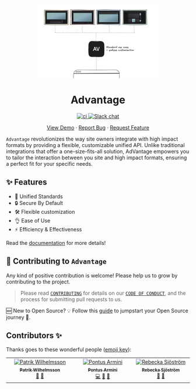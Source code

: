 <br>

<p align="center">
    <picture>
    <source media="(prefers-color-scheme: dark)" srcset="./www/public/intro-dark.png" height="200">
    <img src="./www/public/intro-light.png" height="200">
  </picture>
</p>

<h1 align="center">
  Advantage
</h1>

<p align="center">
  <a href="https://github.com/madington/advantage/actions/workflows/www.yml">
    <img src="https://github.com/madington/advantage/actions/workflows/www.yml/badge.svg" alt="ci" />
  </a>
  <a href="https://join.slack.com/t/get-advantage/shared_invite/zt-2gy6c4z4m-4~pIuwRfe8eqPM5H7iV9MQ">
    <img src="https://img.shields.io/badge/chat-slack-blue?style=flat&logo=slack" alt="Slack chat">
  </a>
</p>
<p align="center">
    <a href="" target="blank">View Demo</a>
    ·
    <a href="./issues/new/choose">Report Bug</a>
    ·
    <a href="./issues/new/choose">Request Feature</a>
</p>

`Advantage` revolutionizes the way site owners integrate with high impact formats by providing a flexible, customizable unified API. Unlike traditional integrations that offer a one-size-fits-all solution, AdVantage empowers you to tailor the interaction between you site and high impact formats, ensuring a perfect fit for your specific needs.

## ✨ Features

-   📐 Unified Standards
-   🔒 Secure By Default
-   🛠 Flexible customization
-   👌 Ease of Use
-   ⚡️ Efficiency & Effectiveness

Read the [documentation](https://madington.github.io/advantage) for more details!

## 🤝 Contributing to `Advantage`

Any kind of positive contribution is welcome! Please help us to grow by contributing to the project.

> Please read [`CONTRIBUTING`](CONTRIBUTING.md) for details on our [`CODE OF CONDUCT`](CODE_OF_CONDUCT.md), and the process for submitting pull requests to us.

🆕 New to Open Source? 💡 Follow this [guide](https://opensource.guide/how-to-contribute/) to jumpstart your Open Source journey 🚀.

## Contributors ✨

Thanks goes to these wonderful people ([emoji key](https://allcontributors.org/docs/en/emoji-key)):

<!-- ALL-CONTRIBUTORS-LIST:START - Do not remove or modify this section -->
<!-- prettier-ignore-start -->
<!-- markdownlint-disable -->
<table>
  <tbody>
    <tr>
      <td align="center" valign="top" width="14.28%"><a href="https://github.com/pattan"><img src="https://avatars.githubusercontent.com/u/1073964?v=4?s=100" width="100px;" alt="Patrik Wilhelmsson"/><br /><sub><b>Patrik Wilhelmsson</b></sub></a><br /><a href="#doc-pattan" title="Documentation">📖</a> <a href="#ideas-pattan" title="Ideas, Planning, & Feedback">🤔</a></td>
      <td align="center" valign="top" width="14.28%"><a href="https://github.com/pontusarmini"><img src="https://avatars.githubusercontent.com/u/4329077?v=4?s=100" width="100px;" alt="Pontus Armini"/><br /><sub><b>Pontus Armini</b></sub></a><br /><a href="#code-pontusarmini" title="Code">💻</a> <a href="#doc-pontusarmini" title="Documentation">📖</a> <a href="#ideas-pontusarmini" title="Ideas, Planning, & Feedback">🤔</a></td>
      <td align="center" valign="top" width="14.28%"><a href="https://github.com/rebeckasjostrom1"><img src="https://avatars.githubusercontent.com/u/73482574?v=4?s=100" width="100px;" alt="Rebecka Sjöström"/><br /><sub><b>Rebecka Sjöström</b></sub></a><br /><a href="#doc-rebeckasjostrom1" title="Documentation">📖</a> <a href="#ideas-rebeckasjostrom1" title="Ideas, Planning, & Feedback">🤔</a></td>
    </tr>
  </tbody>
</table>

<!-- markdownlint-restore -->
<!-- prettier-ignore-end -->

<!-- ALL-CONTRIBUTORS-LIST:END -->
